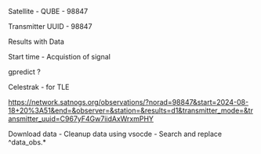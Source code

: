 Satellite - QUBE - 98847 

Transmitter UUID - 98847

Results with Data

Start time - Acquistion of signal 

gpredict ? 

Celestrak - for TLE 


https://network.satnogs.org/observations/?norad=98847&start=2024-08-18+20%3A51&end=&observer=&station=&results=d1&transmitter_mode=&transmitter_uuid=C967yF4Gw7iidAxWrxmPHY

Download data - 
Cleanup data using vsocde - Search and replace
^data_obs.*